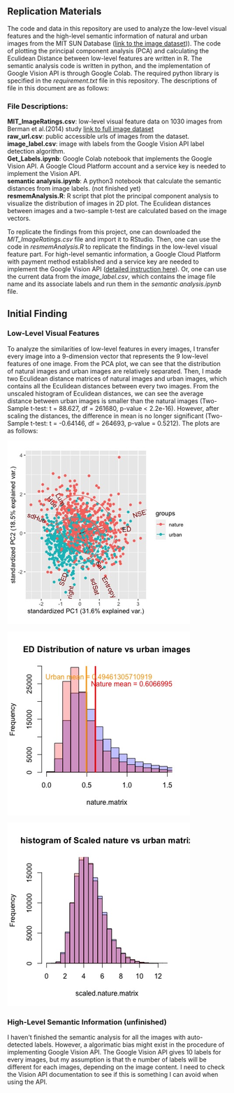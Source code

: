 ## Replication Materials

The code and data in this repository are used to analyze the low-level visual features and the high-level semantic information of natural and urban images from the MIT SUN Database ([link to the image dataset](https://github.com/yutaili/Data/tree/main/dataset))). The code of plotting the principal component analysis (PCA) and calculating the Eculidean Distance between low-level features are written in R. The semantic analysis code is written in python, and the implementation of Google Vision API is through Google Colab. The required python library is specified in the *requirement.txt* file in this repository. The descriptions of file in this document are as follows:

### File Descriptions:

**MIT_ImageRatings.csv**: low-level visual feature data on 1030 images from Berman et al.(2014) study [link to full image dataset](https://github.com/yutaili/Data/tree/main/dataset)<br />
**raw_url.csv**: public accessible urls of images from the dataset.<br />
**image_label.csv**: image with labels from the Google Vision API label detection algorithm.<br />
**Get_Labels.ipynb**: Google Colab notebook that implements the Google Vision API. A Google Cloud Platform account and a service key is needed to implement the Vision API.<br />
**semantic analysis.ipynb**: A python3 notebook that calculate the semantic distances from image labels. (not finished yet)<br />
**resmemAnalysis.R**: R script that plot the principal component analysis to visualize the distribution of images in 2D plot. The Eculidean distances between images and a two-sample t-test are calculated based on the image vectors.<br />



To replicate the findings from this project, one can downloaded the _MIT_ImageRatings.csv_ file and import it to RStudio. Then, one can use the code in _resmemAnalysis.R_ to replicate the findings in the low-level visual feature part. For high-level semantic information, a Google Cloud Platform with payment method established and a service key are needed to implement the Google Vision API ([detailed instruction here](https://codelabs.developers.google.com/codelabs/cloud-vision-api-python#6)). Or, one can use the current data from the _image_label.csv_, which contains the image file name and its associate labels and run them in the _semantic analysis.ipynb_ file. 

## Initial Finding

### Low-Level Visual Features

To analyze the similarities of low-level features in every images, I transfer every image into a 9-dimension vector that represents the 9 low-level features of one image. From the PCA plot, we can see that the distribution of natural images and urban images are relatively separated. Then, I made two Eculidean distance matrices of natural images and urban images, which contains all the Eculidean distances between every two images. From the unscaled histogram of Eculidean distances, we can see the average distance between urban images is smaller than the natural images (Two-Sample t-test: t = 88.627, df = 261680, p-value < 2.2e-16). However, after scaling the distances, the difference in mean is no longer significant (Two-Sample t-test: t = -0.64146, df = 264693, p-value = 0.5212). The plots are as follows:

![jpeg](https://raw.githubusercontent.com/macs30200-s22/replication-materials-yutaili/main/PCA_nu.jpeg?token=GHSAT0AAAAAABTWLSDEEPCZZBIULLS5VUMIYTGEBSQ)

![jpeg](https://raw.githubusercontent.com/macs30200-s22/replication-materials-yutaili/main/hist%20distribution.jpeg?token=GHSAT0AAAAAABTWLSDFLVCTJ5HD5XOQQZUKYTGECBQ)

![jpeg](https://raw.githubusercontent.com/macs30200-s22/replication-materials-yutaili/main/Scaled_distribution.jpeg?token=GHSAT0AAAAAABTWLSDFZ7QAHP4YDNX3QNAGYTGECQA)

### High-Level Semantic Information (unfinished)

I haven't finished the semantic analysis for all the images with auto-detected labels. However, a algorimatic bias might exist in the procedure of implementing Google Vision API. The Google Vision API gives 10 labels for every images, but my assumption is that th e number of labels will be different for each images, depending on the image content. I need to check the Vision API documentation to see if this is something I can avoid when using the API.


```python

```
